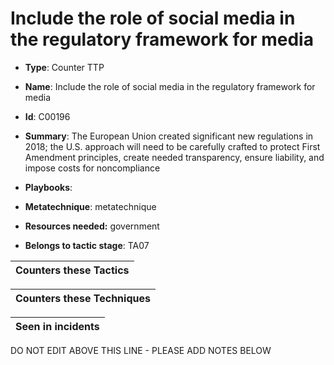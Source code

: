 # Include the role of social media in the regulatory framework for media

* **Type**: Counter TTP

* **Name**: Include the role of social media in the regulatory framework for media

* **Id**: C00196

* **Summary**: The European Union created significant new regulations in 2018; the U.S. approach will need to be carefully crafted to protect First Amendment principles, create needed transparency, ensure liability, and impose costs for noncompliance

* **Playbooks**: 

* **Metatechnique**: metatechnique

* **Resources needed:** government

* **Belongs to tactic stage**: TA07


| Counters these Tactics |
| ---------------------- |



| Counters these Techniques |
| ------------------------- |



| Seen in incidents |
| ----------------- |


DO NOT EDIT ABOVE THIS LINE - PLEASE ADD NOTES BELOW